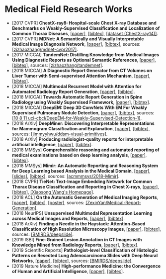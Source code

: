 # Medical Field Research Works

- [2017 CVPR] **ChestX-ray8: Hospital-scale Chest X-ray Database and Benchmarks on Weakly-Supervised Classification and Localization of Common Thorax Diseases**, [[paper]](https://arxiv.org/pdf/1705.02315.pdf), [[bibtex]](/Bibtex/ChestX-ray8.bib), [[dataset (ChestX-ray14)]](https://nihcc.app.box.com/v/ChestXray-NIHCC).
- [2017 CVPR] **MDNet: A Semantically and Visually Interpretable Medical Image Diagnosis Network**, [[paper]](http://openaccess.thecvf.com/content_cvpr_2017/papers/Zhang_MDNet_A_Semantically_CVPR_2017_paper.pdf), [[bibtex]](/Bibtex/MDNet%20-%20A%20Semantically%20and%20Visually%20Interpretable%20Medical%20Image%20Diagnosis%20Network.bib), sources: [[zizhaozhang/mdnet-cvpr2017]](https://github.com/zizhaozhang/mdnet-cvpr2017).
- [2017 MICCAI] **TandemNet: Distilling Knowledge from Medical Images Using Diagnostic Reports as Optional Semantic References**, [[paper]](https://arxiv.org/pdf/1708.03070.pdf), [[bibtex]](/Bibtex/TandemNet%20-%20Distilling%20Knowledge%20from%20Medical%20Images%20Using%20Diagnostic%20Reports%20as%20Optional%20Semantic%20References.bib), sources: [[zizhaozhang/tandemnet]](https://github.com/zizhaozhang/tandemnet).
- [2018 MICCAI] **A Diagnostic Report Generator from CT Volumes on Liver Tumor with Semi-supervised Attention Mechanism**, [[paper]](/Documents/Papers/A%20Diagnostic%20Report%20Generator%20from%20CT%20Volumes%20on%20Liver%20Tumor%20with%20Semi-supervised%20Attention%20Mechanism.pdf), [[bibtex]](/Bibtex/A%20Diagnostic%20Report%20Generator%20from%20CT%20Volumes%20on%20Liver%20Tumor%20with%20Semi-supervised%20Attention%20Mechanism.bib).
- [2018 MICCAI] **Multimodal Recurrent Model with Attention for Automated Radiology Report Generation**, [[paper]](https://faculty.ist.psu.edu/suh972/Xue-MICCAI2018.pdf), [[bibtex]](/Bibtex/Multimodal%20Recurrent%20Model%20with%20Attention%20for%20Automated%20Radiology%20Report%20Generation.bib).
- [2018 MICCAI] **Towards Automatic Report Generation in Spine Radiology using Weakly Supervised Framework**, [[paper]](http://www.digitalimaginggroup.ca/members/Shuo/miccai2018-hanzhongyi.pdf), [[bibtex]](/Bibtex/Towards%20Automatic%20Report%20Generation%20in%20Spine%20Radiology%20using%20Weakly%20Supervised%20Framework.bib).
- [2018 MICCAI] **DeepEM: Deep 3D ConvNets With EM For Weakly Supervised Pulmonary Nodule Detection**, [[paper]](https://arxiv.org/pdf/1805.05373.pdf), [[bibtex]](/Bibtex/DeepEM%20-%20Deep%203D%20ConvNets%20With%20EM%20For%20Weakly%20Supervised%20Pulmonary%20Nodule%20Detection.bib), sources: [[10 8 11 uci-cbcl/DeepEM-for-Weakly-Supervised-Detection-1]](https://github.com/uci-cbcl/DeepEM-for-Weakly-Supervised-Detection-1).
- [2018 ArXiv] **DeepMiner: Discovering Interpretable Representations for Mammogram Classification and Explanation**, [[paper]](https://arxiv.org/pdf/1805.12323.pdf), [[bibtex]](/Bibtex/DeepMiner%20-%20Discovering%20Interpretable%20Representations%20for%20Mammogram%20Classification%20and%20Explanation.bib), sources: [[jimmyyhwu/ddsm-visual-primitives]](https://github.com/jimmyyhwu/ddsm-visual-primitives).
- [2018 ArXiv] **Producing radiologist-quality reports for interpretable artificial intelligence**, [[paper]](https://arxiv.org/pdf/1806.00340.pdf), [[bibtex]](/Bibtex/Producing%20radiologist-quality%20reports%20for%20interpretable%20artificial%20intelligence.bib).
- [2018 MMSys] **Comprehensible reasoning and automated reporting of medical examinations based on deep learning analysis**, [[paper]](http://home.ifi.uio.no/paalh/publications/files/mmsys2018-comprehensible.pdf), [[bibtex]](/Bibtex/Comprehensible%20reasoning%20and%20automated%20reporting%20of%20medical%20examinations%20based%20on%20deep%20learning%20analysis.bib).
- [2018 MMSys] **Mimir: An Automatic Reporting and Reasoning System for Deep Learning based Analysis in the Medical Domain**, [[paper]](/Documents/Papers/Mimir%20-%20An%20Automatic%20Reporting%20and%20Reasoning%20System%20for%20Deep%20Learning%20based%20Analysis%20in%20the%20Medical%20Domain.pdf), [[slides]](http://home.ifi.uio.no/paalh/students/StevenHicks.pdf), [[bibtex]](/Bibtex/Mimir%20-%20An%20Automatic%20Reporting%20and%20Reasoning%20System%20for%20Deep%20Learning%20based%20Analysis%20in%20the%20Medical%20Domain.bib), sources: [[acmmmsys/2018-Mimir]](https://github.com/acmmmsys/2018-Mimir).
- [2018 CVPR] **TieNet: Text-Image Embedding Network for Common Thorax Disease Classification and Reporting in Chest X-rays**, [[paper]](https://arxiv.org/pdf/1801.04334.pdf), [[bibtex]](/Bibtex/TieNet%20-%20Text-Image%20Embedding%20Network%20for%20Common%20Thorax%20Disease%20Classification%20and%20Reporting%20in%20Chest%20X-rays.bib), [[Xiaosong Wang's Homepage]](https://xiaosongwang.github.io).
- [2018 ACL] **On the Automatic Generation of Medical Imaging Reports**, [[paper]](http://www.aclweb.org/anthology/P18-1240), [[bibtex]](/Bibtex/On%20the%20Automatic%20Generation%20of%20Medical%20Imaging%20Reports.bib), [[poster]](http://anthology.aclweb.org/attachments/P/P18/P18-1240.Poster.pdf), sources: [[ZexinYan/Medical-Report-Generation]](https://github.com/ZexinYan/Medical-Report-Generation).
- [2018 NeurIPS] **Unsupervised Multimodal Representation Learning across Medical Images and Reports**, [[paper]](https://arxiv.org/pdf/1811.08615.pdf), [[bibtex]](/Bibtex/Unsupervised%20Multimodal%20Representation%20Learning%20across%20Medical%20Images%20and%20Reports.bib).
- [2018 ArXiv] **Finding a Needle in the Haystack: Attention-Based Classification of High Resolution Microscopy Images**, [[paper]](https://arxiv.org/pdf/1811.08513.pdf), [[bibtex]](/Bibtex/Finding%20a%20Needle%20in%20the%20Haystack.bib), sources: [[BMIRDS/deepslide]](https://github.com/BMIRDS/deepslide).
- [2019 ISBI] **Fine-Grained Lesion Annotation in CT Images with Knowledge Mined from Radiology Reports**, [[paper]](https://arxiv.org/pdf/1903.01505.pdf), [[bibtex]](/Bibtex/Fine-Grained%20Lesion%20Annotation%20in%20CT%20Images%20with%20Knowledge%20Mined%20from%20Radiology%20Reports.bib).
- [2019 Scientific Reports] **Pathologist-level Classification of Histologic Patterns on Resected Lung Adenocarcinoma Slides with Deep Neural Networks**, [[paper]](https://www.nature.com/articles/s41598-019-40041-7.pdf), [[bibtex]](/Bibtex/Pathologist-level%20Classification%20of%20Histologic%20Pattern.bib), sources: [[BMIRDS/deepslide]](https://github.com/BMIRDS/deepslide).
- [2019 Nature Medicine] **High-performance Medicine: the Convergence of Human and Artificial Intelligence**, [[paper]](/Documents/Papers/High-performance%20Medicine%20-%20the%20Convergence%20of%20Human%20and%20Artificial%20Intelligence.pdf), [[bibtex]](/Bibtex/High-performance%20Medicine%20-%20the%20Convergence%20of%20Human%20and%20Artificial%20Intelligence.bib).